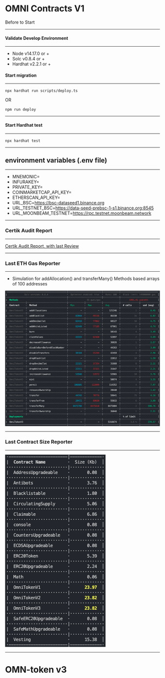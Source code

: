 # OMNI Contracts V1

Before to Start

---

#### Validate Develop Environment

---

- Node v14.17.0 or +
- Solc v0.8.4 or +
- Hardhat v2.2.1 or +

#### Start migration

---
```
npx hardhat run scripts/deploy.ts
```
OR
```
npm run deploy
```
---
#### Start Hardhat test
---

```
npx hardhat test
```
---
## environment variables (.env file)
---

- MNEMONIC=
- INFURAKEY=
- PRIVATE_KEY=
- COINMARKETCAP_API_KEY=
- ETHERSCAN_API_KEY=
- URL_BSC=https://bsc-dataseed1.binance.org
- URL_TESTNET_BSC=https://data-seed-prebsc-1-s1.binance.org:8545
- URL_MOONBEAM_TESTNET=https://rpc.testnet.moonbeam.network

---
### Certik Audit Report

---

[Certik Audit Report, with last Review](https://www.certik.org/projects/omni)

---
### Last ETH Gas Reporter

---

- Simulation for addAllocation() and transferMany() Methods based arrays of 100 addresses

![](./gasreporter.png)

---

### Last Contract Size Reporter

---
![](./sizereporter.png)

---

# OMN-token v3
